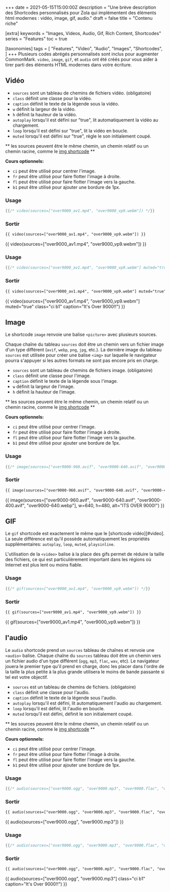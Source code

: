 +++
date = 2021-05-15T15:00:00Z
description = "Une brève description des Shortcodes personnalisés pour Zola qui implémentent des éléments html modernes : vidéo, image, gif, audio."
draft = false
title = "Contenu riche"

[extra]
keywords = "Images, Videos, Audio, Gif, Rich Content, Shortcodes"
series = "Features"
toc = true

[taxonomies]
tags = [
    "Features",
    "Video",
    "Audio",
    "Images",
    "Shortcodes",
]
+++
Plusieurs codes abrégés personnalisés sont inclus pour augmenter CommonMark. `video`, `image`, `gif`, et `audio` ont été créés pour vous aider à tirer parti des éléments HTML modernes dans votre écriture.

<!-- more -->

## Vidéo

- `sources` sont un tableau de chemins de fichiers vidéo. (obligatoire)
- `class` définit une classe pour la vidéo.
- `caption` définit le texte de la légende sous la vidéo.
- `w` définit la largeur de la vidéo.
- `h` définit la hauteur de la vidéo.
- `autoplay` lorsqu'il est défini sur "true", lit automatiquement la vidéo au chargement.
- `loop` lorsqu'il est défini sur "true", lit la vidéo en boucle.
- `muted` lorsqu'il est défini sur "true", règle le son initialement coupé.

** les sources peuvent être le même chemin, un chemin relatif ou un chemin racine, comme le [img shortcode](https://abridge.pages.dev/overview-images/#img-shortcode) **

**Cours optionnels:**

- `ci` peut être utilisé pour centrer l'image.
- `fr` peut être utilisé pour faire flotter l'image à droite.
- `fl` peut être utilisé pour faire flotter l'image vers la gauche.
- `b1` peut être utilisé pour ajouter une bordure de 1px.

### Usage
```rs
{{/* video(sources=["over9000_av1.mp4", "over9000_vp9.webm"]) */}}
```
### Sortir
```html
{{ video(sources=["over9000_av1.mp4", "over9000_vp9.webm"]) }}
```
{{ video(sources=["over9000_av1.mp4", "over9000_vp9.webm"]) }}

### Usage
```rs
{{/* video(sources=["over9000_av1.mp4", "over9000_vp9.webm"] muted="true" class="ci b1" caption="It's Over 9000!!") */}}
```
### Sortir
```html
{{ video(sources=["over9000_av1.mp4", "over9000_vp9.webm"] muted="true" class="ci b1" caption="It's Over 9000!!") }}
```
{{ video(sources=["over9000_av1.mp4", "over9000_vp9.webm"] muted="true" class="ci b1" caption="It's Over 9000!!") }}

## Image

Le shortcode `image` renvoie une balise `<picture>` avec plusieurs sources.

Chaque chaîne du tableau `sources` doit être un chemin vers un fichier image d'un type différent (`avif`, `webp`, `png`, `jpg`, etc.).
 La dernière image du tableau `sources` est utilisée pour créer une balise `<img>` sur laquelle le navigateur pourra s'appuyer si les autres formats ne sont pas encore pris en charge.

- `sources` sont un tableau de chemins de fichiers image. (obligatoire)
- `class` définit une classe pour l'image.
- `caption` définit le texte de la légende sous l'image.
- `w` définit la largeur de l'image.
- `h` définit la hauteur de l'image.

** les sources peuvent être le même chemin, un chemin relatif ou un chemin racine, comme le [img shortcode](https://abridge.pages.dev/overview-images/#img-shortcode) **

**Cours optionnels:**

- `ci` peut être utilisé pour centrer l'image.
- `fr` peut être utilisé pour faire flotter l'image à droite.
- `fl` peut être utilisé pour faire flotter l'image vers la gauche.
- `b1` peut être utilisé pour ajouter une bordure de 1px.

### Usage
```rs
{{/* image(sources=["over9000-960.avif", "over9000-640.avif", "over9000-400.avif", "over9000-640.webp"], w=640, h=480, alt="ITS OVER 9000!") */}}
```
### Sortir
```html
{{ image(sources=["over9000-960.avif", "over9000-640.avif", "over9000-400.avif", "over9000-640.webp"], w=640, h=480, alt="ITS OVER 9000!") }}
```
{{ image(sources=["over9000-960.avif", "over9000-640.avif", "over9000-400.avif", "over9000-640.webp"], w=640, h=480, alt="ITS OVER 9000!") }}

## GIF

Le `gif` shortcode est exactement le même que le [shortcode vidéo][#video].
 La seule différence est qu'il possède automatiquement les propriétés supplémentaires: `autoplay`, `loop`, `muted`, `playsinline`.

L'utilisation de la `<video>` balise à la place des gifs permet de réduire la taille des fichiers, ce qui est particulièrement important dans les régions où Internet est plus lent ou moins fiable.

### Usage
```rs
{{/* gif(sources=["over9000_av1.mp4", "over9000_vp9.webm"]) */}}
```
### Sortir
```html
{{ gif(sources=["over9000_av1.mp4", "over9000_vp9.webm"]) }}
```
{{ gif(sources=["over9000_av1.mp4", "over9000_vp9.webm"]) }}

## l'audio

Le `audio` shortcode prend un `sources` tableau de chaînes et renvoie une `<audio>` balise. Chaque chaîne du `sources` tableau doit être un chemin vers un fichier audio d'un type différent (`ogg`, `mp3`, `flac`, `wav`, etc). Le navigateur jouera le premier type qu'il prend en charge, donc les placer dans l'ordre de la taille la plus petite à la plus grande utilisera le moins de bande passante si tel est votre objectif.

- `sources` est un tableau de chemins de fichiers. (obligatoire)
- `class` définit une classe pour l'audio.
- `caption` définit le texte de la légende sous l'audio.
- `autoplay` lorsqu'il est défini, lit automatiquement l'audio au chargement.
- `loop` lorsqu'il est défini, lit l'audio en boucle.
- `muted` lorsqu'il est défini, définit le son initialement coupé.

** les sources peuvent être le même chemin, un chemin relatif ou un chemin racine, comme le [img shortcode](https://abridge.pages.dev/overview-images/#img-shortcode) **

**Cours optionnels:**

- `ci` peut être utilisé pour centrer l'image.
- `fr` peut être utilisé pour faire flotter l'image à droite.
- `fl` peut être utilisé pour faire flotter l'image vers la gauche.
- `b1` peut être utilisé pour ajouter une bordure de 1px.

### Usage
```rs
{{/* audio(sources=["over9000.ogg", "over9000.mp3", "over9000.flac", "over9000.wav"]) */}}
```
### Sortir
```html
{{ audio(sources=["over9000.ogg", "over9000.mp3", "over9000.flac", "over9000.wav"]) }}
```
{{ audio(sources=["over9000.ogg", "over9000.mp3"]) }}

### Usage
```rs
{{/* audio(sources=["over9000.ogg", "over9000.mp3", "over9000.flac", "over9000.wav"] class="ci b1" caption="It's Over 9000!!") */}}
```
### Sortir
```html
{{ audio(sources=["over9000.ogg", "over9000.mp3", "over9000.flac", "over9000.wav"] class="ci b1" caption="It's Over 9000!!") }}
```
{{ audio(sources=["over9000.ogg", "over9000.mp3"] class="ci b1" caption="It's Over 9000!!") }}
